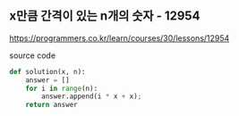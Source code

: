## x만큼 간격이 있는 n개의 숫자 - 12954

https://programmers.co.kr/learn/courses/30/lessons/12954



source code

```python
def solution(x, n):
    answer = []
    for i in range(n):
        answer.append(i * x + x);
    return answer
```

